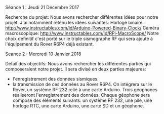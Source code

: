 Séance 1 : Jeudi 21 Décembre 2017

Recherche du projet:
Nous avons rechercher différentes idées pour notre projet. J'ai notamment retenu les idées suivantes:
Horloge binaire: http://www.instructables.com/id/Arduino-Powered-Binary-Clock/
Caméra macroscopique: http://www.instructables.com/id/RPi-MacroScope/
Notre choix définitif c'est porté sur le triple sismographe RF qui sera ajouté à l'équipement du Rover R6P4 déjà existant.

Seance 2 : Mercredi 10 Janvier 2018

Détail des objectifs:
Nous avons rechercher les différentes parties qui composeraient notre projet. Il sera divisé en deux parties majeures:
- l'enregistrement des données sismiques.
- la transmission de ces données au Rover R6P4.
On intégrera sur le Rover, un système RF 232 relié à une carte Arduino. Trois géophones réaliseront l'enregistrement des données.
Chaque géophone sera composé des éléments suivants: un système RF 232, une pile, une horloge RTC, une carte Arduino, une carte SD et un géophone.

